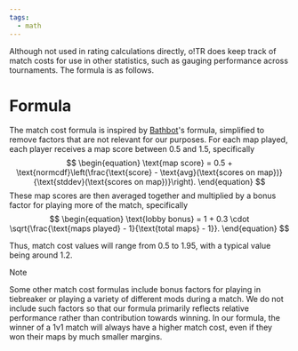 ```yaml
---
tags:
  - math
---
```

Although not used in rating calculations directly, o!TR does keep track of match costs for use in other statistics, such as gauging performance across tournaments. The formula is as follows.

# Formula

The match cost formula is inspired by [Bathbot](https://github.com/MaxOhn/Bathbot)'s formula, simplified to remove factors that are not relevant for our purposes. For each map played, each player receives a map score between $0.5$ and $1.5$, specifically
$$
\begin{equation}
    \text{map score} = 0.5 + \text{normcdf}\left(\frac{\text{score} - \text{avg}(\text{scores on map})}{\text{stddev}(\text{scores on map})}\right).
\end{equation}
$$
These map scores are then averaged together and multiplied by a bonus factor for playing more of the match, specifically
$$
\begin{equation}
    \text{lobby bonus} = 1 + 0.3 \cdot \sqrt{\frac{\text{maps played} - 1}{\text{total maps} - 1}}.
\end{equation}
$$

Thus, match cost values will range from $0.5$ to $1.95$, with a typical value being around $1.2$.

> [!note]
> Some other match cost formulas include bonus factors for playing in tiebreaker or playing a variety of different mods during a match. We do not include such factors so that our formula primarily reflects relative performance rather than contribution towards winning. In our formula, the winner of a 1v1 match will always have a higher match cost, even if they won their maps by much smaller margins.
